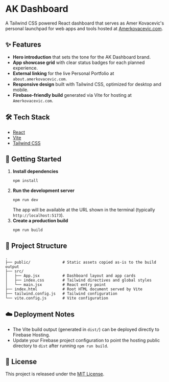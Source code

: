 # AK Dashboard

A Tailwind CSS powered React dashboard that serves as Amer Kovacevic's personal launchpad for web apps and tools hosted at [Amerkovacevic.com](https://amerkovacevic.com/).

## ✨ Features

- **Hero introduction** that sets the tone for the AK Dashboard brand.
- **App showcase grid** with clear status badges for each planned experience.
- **External linking** for the live Personal Portfolio at `about.amerkovacevic.com`.
- **Responsive design** built with Tailwind CSS, optimized for desktop and mobile.
- **Firebase-friendly build** generated via Vite for hosting at `Amerkovacevic.com`.

## 🛠️ Tech Stack

- [React](https://react.dev/)
- [Vite](https://vitejs.dev/)
- [Tailwind CSS](https://tailwindcss.com/)

## 🚀 Getting Started

1. **Install dependencies**
   ```bash
   npm install
   ```
2. **Run the development server**
   ```bash
   npm run dev
   ```
   The app will be available at the URL shown in the terminal (typically `http://localhost:5173`).
3. **Create a production build**
   ```bash
   npm run build
   ```

## 📁 Project Structure

```
.
├── public/              # Static assets copied as-is to the build output
├── src/
│   ├── App.jsx          # Dashboard layout and app cards
│   ├── index.css        # Tailwind directives and global styles
│   └── main.jsx         # React entry point
├── index.html           # Root HTML document served by Vite
├── tailwind.config.js   # Tailwind configuration
└── vite.config.js       # Vite configuration
```

## ☁️ Deployment Notes

- The Vite build output (generated in `dist/`) can be deployed directly to Firebase Hosting.
- Update your Firebase project configuration to point the hosting public directory to `dist` after running `npm run build`.

## 📄 License

This project is released under the [MIT License](./LICENSE).
